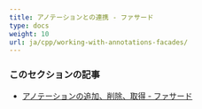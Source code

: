 ```yaml
---
title: アノテーションとの連携 - ファサード
type: docs
weight: 10
url: ja/cpp/working-with-annotations-facades/
---
```


### **このセクションの記事**

- [アノテーションの追加、削除、取得 - ファサード](/pdf/cpp/add-delete-and-get-annotation-facades/)